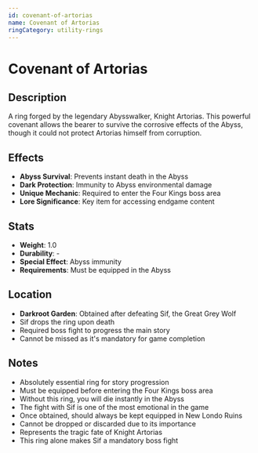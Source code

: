 ```yaml
---
id: covenant-of-artorias
name: Covenant of Artorias
ringCategory: utility-rings
---
```


# Covenant of Artorias

## Description
A ring forged by the legendary Abysswalker, Knight Artorias. This powerful covenant allows the bearer to survive the corrosive effects of the Abyss, though it could not protect Artorias himself from corruption.

## Effects
- **Abyss Survival**: Prevents instant death in the Abyss
- **Dark Protection**: Immunity to Abyss environmental damage
- **Unique Mechanic**: Required to enter the Four Kings boss area
- **Lore Significance**: Key item for accessing endgame content

## Stats
- **Weight**: 1.0
- **Durability**: -
- **Special Effect**: Abyss immunity
- **Requirements**: Must be equipped in the Abyss

## Location
- **Darkroot Garden**: Obtained after defeating Sif, the Great Grey Wolf
- Sif drops the ring upon death
- Required boss fight to progress the main story
- Cannot be missed as it's mandatory for game completion

## Notes
- Absolutely essential ring for story progression
- Must be equipped before entering the Four Kings boss area
- Without this ring, you will die instantly in the Abyss
- The fight with Sif is one of the most emotional in the game
- Once obtained, should always be kept equipped in New Londo Ruins
- Cannot be dropped or discarded due to its importance
- Represents the tragic fate of Knight Artorias
- This ring alone makes Sif a mandatory boss fight